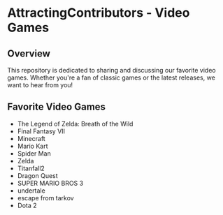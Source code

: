 # AttractingContributors - Video Games

## Overview
This repository is dedicated to sharing and discussing our favorite video games. Whether you're a fan of classic games or the latest releases, we want to hear from you!


## Favorite Video Games
- The Legend of Zelda: Breath of the Wild
- Final Fantasy VII
- Minecraft
- Mario Kart 
- Spider Man
- Zelda
- Titanfall2
- Dragon Quest
- SUPER MARIO BROS 3
- undertale
- escape from tarkov
- Dota 2
